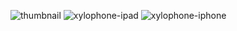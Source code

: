 ![thumbnail](https://user-images.githubusercontent.com/88318746/141486346-073718b6-81ba-4dfc-af27-0f9d31b73109.png)
![xylophone-ipad](https://user-images.githubusercontent.com/88318746/141486374-efa9b797-62d8-4a5d-a876-21f1d2894d6d.png)
![xylophone-iphone](https://user-images.githubusercontent.com/88318746/141486396-92f44e38-ac4f-40ee-ad62-b56a1eb6037a.png)
